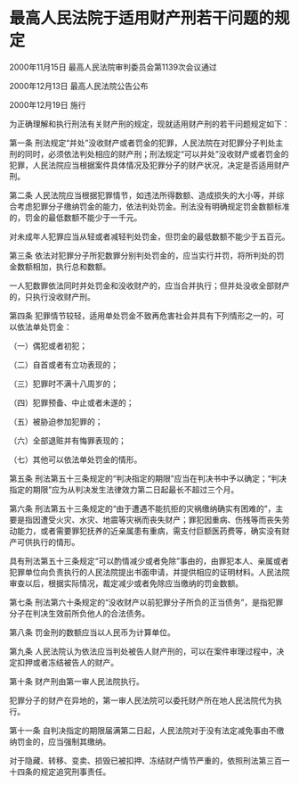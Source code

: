 # 最高人民法院于适用财产刑若干问题的规定

2000年11月15日 最高人民法院审判委员会第1139次会议通过

2000年12月13日 最高人民法院公告公布

2000年12月19日 施行

<!-- INFO END -->

为正确理解和执行刑法有关财产刑的规定，现就适用财产刑的若干问题规定如下：

第一条 刑法规定“并处”没收财产或者罚金的犯罪，人民法院在对犯罪分子判处主刑的同时，必须依法判处相应的财产刑；刑法规定“可以并处”没收财产或者罚金的犯罪，人民法院应当根据案件具体情况及犯罪分子的财产状况，决定是否适用财产刑。

第二条 人民法院应当根据犯罪情节，如违法所得数额、造成损失的大小等，并综合考虑犯罪分子缴纳罚金的能力，依法判处罚金。刑法没有明确规定罚金数额标准的，罚金的最低数额不能少于一千元。

对未成年人犯罪应当从轻或者减轻判处罚金，但罚金的最低数额不能少于五百元。

第三条 依法对犯罪分子所犯数罪分别判处罚金的，应当实行并罚，将所判处的罚金数额相加，执行总和数额。

一人犯数罪依法同时并处罚金和没收财产的，应当合并执行；但并处没收全部财产的，只执行没收财产刑。

第四条 犯罪情节较轻，适用单处罚金不致再危害社会并具有下列情形之一的，可以依法单处罚金：

（一）偶犯或者初犯；

（二）自首或者有立功表现的；

（三）犯罪时不满十八周岁的；

（四）犯罪预备、中止或者未遂的；

（五）被胁迫参加犯罪的；

（六）全部退赃并有悔罪表现的；

（七）其他可以依法单处罚金的情形。

第五条 刑法第五十三条规定的“判决指定的期限”应当在判决书中予以确定；“判决指定的期限”应为从判决发生法律效力第二日起最长不超过三个月。

第六条 刑法第五十三条规定的“由于遭遇不能抗拒的灾祸缴纳确实有困难的”，主要是指因遭受火灾、水灾、地震等灾祸而丧失财产；罪犯因重病、伤残等而丧失劳动能力，或者需要罪犯抚养的近亲属患有重病，需支付巨额医药费等，确实没有财产可供执行的情形。

具有刑法第五十三条规定“可以酌情减少或者免除”事由的，由罪犯本人、亲属或者犯罪单位向负责执行的人民法院提出书面申请，并提供相应的证明材料。人民法院审查以后，根据实际情况，裁定减少或者免除应当缴纳的罚金数额。

第七条 刑法第六十条规定的“没收财产以前犯罪分子所负的正当债务”，是指犯罪分子在判决生效前所负他人的合法债务。

第八条 罚金刑的数额应当以人民币为计算单位。

第九条 人民法院认为依法应当判处被告人财产刑的，可以在案件审理过程中，决定扣押或者冻结被告人的财产。

第十条 财产刑由第一审人民法院执行。

犯罪分子的财产在异地的，第一审人民法院可以委托财产所在地人民法院代为执行。

第十一条 自判决指定的期限届满第二日起，人民法院对于没有法定减免事由不缴纳罚金的，应当强制其缴纳。

对于隐藏、转移、变卖、损毁已被扣押、冻结财产情节严重的，依照刑法第三百一十四条的规定追究刑事责任。